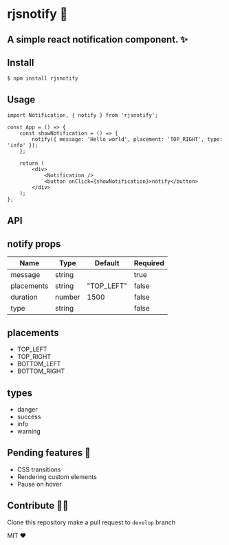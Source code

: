 # rjsnotify 🎉

## A simple react notification component. ✨

## Install

```
$ npm install rjsnotify
```

## Usage

```
import Notification, { notify } from 'rjsnotify';

const App = () => {
	const showNotification = () => {
		notify({ message: 'Hello world', placement: 'TOP_RIGHT', type: 'info' });
	};

	return (
		<div>
			<Notification />
			<button onClick={showNotification}>notify</button>
		</div>
	);
};

```

## API

## notify props

| Name       | Type   | Default    | Required |
| ---------- | ------ | ---------- | -------- |
| message    | string |            | true     |
| placements | string | "TOP_LEFT" | false    |
| duration   | number | 1500       | false    |
| type       | string |            | false    |

## placements

-   TOP_LEFT
-   TOP_RIGHT
-   BOTTOM_LEFT
-   BOTTOM_RIGHT

## types

-   danger
-   success
-   info
-   warning

## Pending features 🚧

-   CSS transitions
-   Rendering custom elements
-   Pause on hover

## Contribute 🧑‍💻

Clone this repository make a pull request to `develop` branch

MIT ❤️
